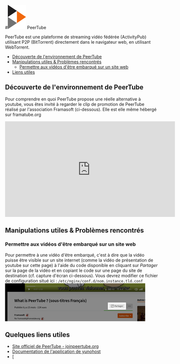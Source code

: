 #<img src="/images/peertube_logo.png" alt="Logo de PeerTube">  PeerTube

PeerTube est une plateforme de streaming vidéo fédérée (ActivityPub) utilisant P2P (BitTorrent) directement dans le navigateur web, en utilisant WebTorrent.

 - [Découverte de l'environnement de PeerTube](#EnvironnementPeerTube)
 - [Manipulations utiles & Problèmes rencontrés](#ManipulationsUtiles)
   + [Permettre aux vidéos d'être embarqué sur un site web](#VideosEmbed)
 - [Liens utiles](#liensutiles)

## <a name ="EnvironnementPeerTube">Découverte de l'environnement de PeerTube</a>

Pour comprendre en quoi PeerTube propose une réelle alternative à youtube, vous êtes invité à regarder le clip de promotion de PeerTube réalisé par l'association Framasoft (ci-dessous). Elle est elle même hébergé sur framatube.org  

<iframe width="560" height="315" sandbox="allow-same-origin allow-scripts" src="https://framatube.org/videos/embed/9db9f3f1-9b54-44ed-9e91-461d262d2205" frameborder="0" allowfullscreen></iframe>

## <a name="ManipulationsUtiles">Manipulations utiles & Problèmes rencontrés</a>

### <a name="VideosEmbed">Permettre aux vidéos d'être embarqué sur un site web</a>

Pour permettre à une vidéo d'être embarqué, c'est à dire que la vidéo puisse être visible sur un site internet (comme la vidéo de présentation de youtube sur cette page) à l'aide du code disponible en cliquant sur *Partager* sur la page de la vidéo et en copiant le code sur une page du site de destination (cf. capture d'écran ci-dessous). Vous devrez modifier ce fichier de configuration situé ici : `/etc/nginx/conf.d/nom.instance.tld.conf` 
![Capture d'écran du bouton partager](/images/peertube_embed_01.png)

## <a name="liensutiles">Quelques liens utiles</a>

 - [Site officiel de PeerTube - joinpeertube.org](https://joinpeertube.org/fr/)
 - [Documentation de l'application de yunohost](#)
 - [
